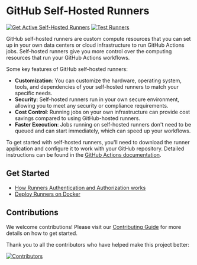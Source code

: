 # GitHub Self-Hosted Runners

[![Get Active Self-Hosted Runners](https://github.com/crajapakshe/github-self-hosted-runners/actions/workflows/get-active-self-hosted-runners.yml/badge.svg)](https://github.com/crajapakshe/github-self-hosted-runners/actions/workflows/get-active-self-hosted-runners.yml) [![Test Runners](https://github.com/crajapakshe/github-self-hosted-runners/actions/workflows/test-self-hosted-runners.yml/badge.svg)](https://github.com/crajapakshe/github-self-hosted-runners/actions/workflows/test-self-hosted-runners.yml)

GitHub self-hosted runners are custom compute resources that you can set up in your own data centers or cloud infrastructure to run GitHub Actions jobs. Self-hosted runners give you more control over the computing resources that run your GitHub Actions workflows.

Some key features of GitHub self-hosted runners:

- **Customization**: You can customize the hardware, operating system, tools, and dependencies of your self-hosted runners to match your specific needs.
- **Security**: Self-hosted runners run in your own secure environment, allowing you to meet any security or compliance requirements.
- **Cost Control**: Running jobs on your own infrastructure can provide cost savings compared to using GitHub-hosted runners.
- **Faster Execution**: Jobs running on self-hosted runners don't need to be queued and can start immediately, which can speed up your workflows.

To get started with self-hosted runners, you'll need to download the runner application and configure it to work with your GitHub repository. Detailed instructions can be found in the [GitHub Actions documentation](https://docs.github.com/en/actions/hosting-your-own-runners/about-self-hosted-runners).

## Get Started
 - [How Runners Authentication and Authorization works](./docs/AUTH.md)
 - [Deploy Runners on Docker](./docs/DOCKER.md)



## Contributions
We welcome contributions! Please visit our [Contributing Guide](https://github.com/crajapakshe/github-self-hosted-runners/blob/main/CONTRIBUTING.md) for more details on how to get started.

Thank you to all the contributors who have helped make this project better:

[![Contributors](https://contrib.rocks/image?repo=crajapakshe/github-self-hosted-runners)](https://github.com/crajapakshe/github-self-hosted-runners/graphs/contributors)

